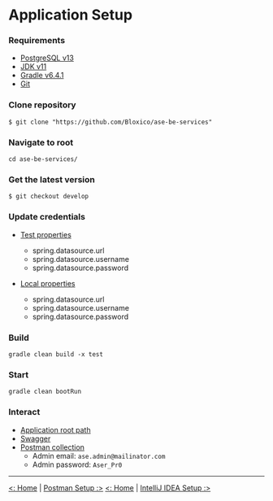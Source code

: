 # Application Setup

### Requirements

- [PostgreSQL v13](https://www.postgresql.org/download/)
- [JDK v11](https://adoptopenjdk.net/releases.html)
- [Gradle v6.4.1](https://gradle.org/releases/)
- [Git](https://git-scm.com/downloads)

### Clone repository

`$ git clone "https://github.com/Bloxico/ase-be-services"`

### Navigate to root

`cd ase-be-services/`

### Get the latest version

`$ git checkout develop`

### Update credentials

- [Test properties](../src/test/resources/application-test.properties)
    - spring.datasource.url
    - spring.datasource.username
    - spring.datasource.password

- [Local properties](../src/main/resources/application-local.properties)
    - spring.datasource.url
    - spring.datasource.username
    - spring.datasource.password

### Build

`gradle clean build -x test`

### Start

`gradle clean bootRun`

### Interact

- [Application root path](http://localhost:8089/api)
- [Swagger](http://localhost:8089/api/swagger-ui.html)
- [Postman collection](../src/main/resources/postman/Art%20Stock%20Exchange.postman_collection.json)
    - Admin email: `ase.admin@mailinator.com`
    - Admin password: `Aser_Pr0`

---

[<: Home](../README.md) | [Postman Setup :>](postman_setup.md)
[<: Home](../README.md) | [IntelliJ IDEA Setup :>](intellij_idea_setup.md)
